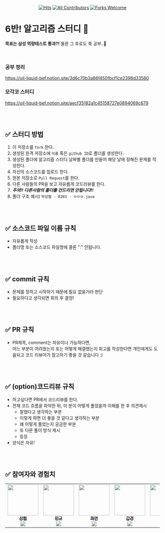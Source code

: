 <div align=center>
  
[![Hits](https://hits.seeyoufarm.com/api/count/incr/badge.svg?url=https://github.com/parksanghyeop/algo-study-challenge1000&count_bg=%2379C83D&title_bg=%23555555&icon=&icon_color=%23E7E7E7&title=hits&edge_flat=false)](https://hits.seeyoufarm.com)
[![All Contributors](https://img.shields.io/badge/All_contributors-7-orange.svg?style=flat-square)](#)
[![Forks Welcome](https://img.shields.io/badge/Fork-welcome!!-brightgreen.svg?style=flat-square)](https://github.com/ellynhan/Challenge100_Code_Test_Study/fork)

</div>

# 6반! 알고리즘 스터디 📝

**목표는 삼성 역량테스트 통과?!** 물론 그 후로도 쭉 공부..🥰

<br>

### 공부 정리
https://oil-liquid-bef.notion.site/3d6c70b3a86f450fbcf1ce2398d33560

### 모각코 스터디
https://oil-liquid-bef.notion.site/aecf35182a1c45158727e0894069c679


<br />
<br />

## ✅ 스터디 방법

1. 이 저장소를 `fork` 한다.
2. 생성된 원격 저장소에 `이름` 혹은 `github ID`로 폴더를 생성한다.
3. 생성된 폴더에 알고리즘 스터디 날짜별 폴더를 만들어 해당 날에 정해진 문제를 작성한다.
4. 자신의 소스코드를 업로드 한다.
5. 원본 저장소로 `Pull Request`를 한다.
6. 다른 사람들의 PR을 보고 자유롭게 코드리뷰를 한다.
7. ***주의!! 다른사람의 폴더를 건드리면 안됩니다!!***
8. 폴더 구조 예시) `박상협 - 0203 - ㅁㅁㅁ.java`

<br />
<br />

## ✅ 소스코드 파일 이름 규칙

- 자유롭게 작성
- 폴더명 또는 소스코드 파일명에 콜론 ":" 안됩니다.

<br />
<br />

## ✅ commit 규칙

- 문제를 정하고 시작하기 때문에 필요 없을거라 판단
- 필요하다고 생각되면 회의 후 결정!

<br />
<br />

## ✅ PR 규칙

-  PR제목, comment는 자유이나 가능하다면, <br>어느 부분이 어려웠는지 또는 어떻게 해결했는지 회고를 작성한다면 개인에게도 도움되고 코드 리뷰어가 참고하기 좋을 것 같습니다 :)


<br />
<br />

## ✅ (option)코드리뷰 규칙
- 하고싶다면 PR에서 코드리뷰를 한다.
- 전체 코드 흐름을 파악한 뒤, 이 분이 어떻게 풀었을까 이해를 한 후 의견제시
  -   잘했다고 생각하는 부분
  -   이렇게 하면 더 좋을 것 같다고 생각하는 부분
  -   왜 이렇게 풀었는지 궁금한 부분
  -   또 다른 풀이 방식 제시
  -   등등
- 양식은 자유!

<br />
<br />

## ✅ 참여자와 경험치
<table>
  <tr>
    <td align="center"><a href="https://github.com/parksanghyeop"><img src="https://avatars.githubusercontent.com/u/48915018?v=4" width="100px;" alt=""/><br /><sub><b>상협</b><br><img src="https://us-central1-progress-markdown.cloudfunctions.net/progress/40" /></sub></a><br /></td>
    <td align="center"><a href="https://github.com/win9612"><img src="https://avatars.githubusercontent.com/u/64128134?v=4" width="100px;" alt=""/><br /><sub><b>민규</b><br><img src="https://us-central1-progress-markdown.cloudfunctions.net/progress/0" /></sub></a><br /></td>
    <td align="center"><a href="https://github.com/LeeHwayeon"><img src="https://avatars.githubusercontent.com/u/33210124?v=4" width="100px;" alt=""/><br /><sub><b>화연</b><br><img src="https://us-central1-progress-markdown.cloudfunctions.net/progress/0" /></sub></a><br /></td>
    <td align="center"><a href="https://github.com/parksanghyeop"><img src="https://avatars.githubusercontent.com/u/84266499?v=4" width="100px;" alt=""/><br /><sub><b>갑경</b><br><img src="https://us-central1-progress-markdown.cloudfunctions.net/progress/5.5" /></sub></a><br /></td>
    <td align="center"><a href="https://github.com/JoYunHyeok"><img src="https://avatars.githubusercontent.com/u/59010218?v=4" width="100px;" alt=""/><br /><sub><b>윤혁</b><br><img src="https://us-central1-progress-markdown.cloudfunctions.net/progress/90" /></sub></a><br /></td>
    <td align="center"><a href="https://github.com/daisy6365"><img src="https://avatars.githubusercontent.com/u/62869982?v=4" width="100px;" alt=""/><br /><sub><b>다빈</b><br><img src="https://us-central1-progress-markdown.cloudfunctions.net/progress/0" /></sub></a><br /></td>
    <td align="center"><a href="https://github.com/choiswonspec"><img src="https://avatars.githubusercontent.com/u/52640957?v=4" width="100px;" alt=""/><br /><sub><b>승원</b><br><img src="https://us-central1-progress-markdown.cloudfunctions.net/progress/0" /></sub></a><br /></td>
  </tr>
  
</table>


<br />
<br />
